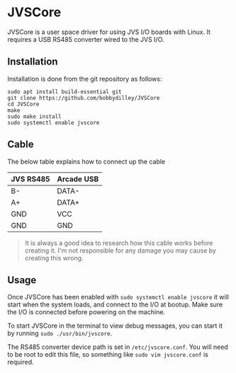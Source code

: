 
# JVSCore

JVSCore is a user space driver for using JVS I/O boards with Linux. It requires a USB RS485 converter wired to the JVS I/O.

## Installation

Installation is done from the git repository as follows:

```
sudo apt install build-essential git
git clone https://github.com/bobbydilley/JVSCore
cd JVSCore
make
sudo make install
sudo systemctl enable jvscore
```

## Cable

The below table explains how to connect up the cable

|JVS RS485|Arcade USB|
|---|---|
|B-|DATA-|
|A+|DATA+|
|GND|VCC|
|GND|GND|

> It is always a good idea to research how this cable works before creating it. I'm not responsible for any damage you may cause by creating this wrong.

## Usage

Once JVSCore has been enabled with `sudo systemctl enable jvscore` it will start when the system loads, and connect to the I/O at bootup. Make sure the I/O is connected before powering on the machine.

To start JVSCore in the terminal to view debug messages, you can start it by running `sudo ./usr/bin/jvscore`.

The RS485 converter device path is set in `/etc/jvscore.conf`. You will need to be root to edit this file, so something like `sudo vim jvscore.conf` is required.
